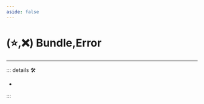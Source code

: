 ```yaml
---
aside: false
---
```

# (⭐,❌) <labor>Bundle</labor>,Error

---

<!-- =================================================== -->
<!-- =================================================== -->
<!-- =================================================== -->
<!-- =================================================== -->
<!-- =================================================== -->
::: details 🛠

-

:::

